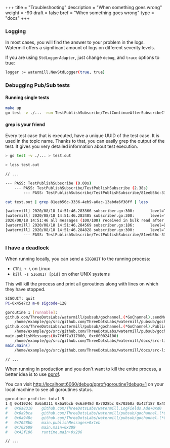 +++
title = "Troubleshooting"
description = "When something goes wrong"
weight = -90
draft = false
bref = "When something goes wrong"
type = "docs"
+++

### Logging

In most cases, you will find the answer to your problem in the logs.
Watermill offers a significant amount of logs on different severity levels.

If you are using `StdLoggerAdapter`, just change `debug`, and `trace` options to true:

```bash
logger := watermill.NewStdLogger(true, true)
````

### Debugging Pub/Sub tests

#### Running single tests

```bash
make up
go test -v ./... -run TestPublishSubscribe/TestContinueAfterSubscribeClose
```

#### grep is your friend

Every test case that is executed, have a unique UUID of the test case. It is used in the topic name.
Thanks to that, you can easily grep the output of the test.
It gives you very detailed information about test execution.

```bash
> go test -v ./... > test.out

> less test.out

// ...

--- PASS: TestPublishSubscribe (0.00s)
    --- PASS: TestPublishSubscribe/TestPublishSubscribe (2.38s)
        --- PASS: TestPublishSubscribe/TestPublishSubscribe/81eeb56c-3336-4eb9-a0ac-13abda6f38ff (2.38s)
```


```bash
cat test.out | grep 81eeb56c-3336-4eb9-a0ac-13abda6f38ff | less

[watermill] 2020/08/18 14:51:46.283366 subscriber.go:300:       level=TRACE msg="Msg acked" message_uuid=5c920330-5075-4870-8d86-9013771eee78 provider=google_cloud_pubsub subscription_name=topic_81eeb56c-3336-4eb9-a0ac-13abda6f38ff topic=topic_81eeb56c-3336-4eb9-a0ac-13abda6f38ff
[watermill] 2020/08/18 14:51:46.283405 subscriber.go:300:       level=TRACE msg="Msg acked" message_uuid=46e04a08-994e-4c04-afff-7fd42fd67f95 provider=google_cloud_pubsub subscription_name=topic_81eeb56c-3336-4eb9-a0ac-13abda6f38ff topic=topic_81eeb56c-3336-4eb9-a0ac-13abda6f38ff
2020/08/18 14:51:46 all messages (100/100) received in bulk read after 110.04155ms of 45s (test ID: 81eeb56c-3336-4eb9-a0ac-13abda6f38ff)
[watermill] 2020/08/18 14:51:46.284569 subscriber.go:186:       level=DEBUG msg="Closing message consumer" provider=google_cloud_pubsub subscription_name=topic_81eeb56c-3336-4eb9-a0ac-13abda6f38ff topic=topic_81eeb56c-3336-4eb9-a0ac-13abda6f38ff
[watermill] 2020/08/18 14:51:46.284828 subscriber.go:300:       level=TRACE msg="Msg acked" message_uuid=2f409208-d4d2-46f6-b6b9-afb1aea0e59f provider=google_cloud_pubsub subscription_name=topic_81eeb56c-3336-4eb9-a0ac-13abda6f38ff topic=topic_81eeb56c-3336-4eb9-a0ac-13abda6f38ff
        --- PASS: TestPublishSubscribe/TestPublishSubscribe/81eeb56c-3336-4eb9-a0ac-13abda6f38ff (2.38s)
```

### I have a deadlock

When running locally, you can send a `SIGQUIT` to the running process:

- `CTRL + \` on Linux
- `kill -s SIGQUIT [pid]` on other UNIX systems

This will kill the process and print all goroutines along with lines on which they have stopped.

```bash
SIGQUIT: quit
PC=0x45e7c3 m=0 sigcode=128

goroutine 1 [runnable]:
github.com/ThreeDotsLabs/watermill/pubsub/gochannel.(*GoChannel).sendMessage(0xc000024100, 0x7c5250, 0xd, 0xc000872d70, 0x0, 0x0)
	/home/example/go/src/github.com/ThreeDotsLabs/watermill/pubsub/gochannel/pubsub.go:83 +0x36a
github.com/ThreeDotsLabs/watermill/pubsub/gochannel.(*GoChannel).Publish(0xc000024100, 0x7c5250, 0xd, 0xc000098530, 0x1, 0x1, 0x0, 0x0)
	/home/example/go/src/github.com/ThreeDotsLabs/watermill/pubsub/gochannel/pubsub.go:53 +0x6d
main.publishMessages(0x7fdf7a317000, 0xc000024100)
	/home/example/go/src/github.com/ThreeDotsLabs/watermill/docs/src-link/_examples/pubsubs/go-channel/main.go:43 +0x1ec
main.main()
	/home/example/go/src/github.com/ThreeDotsLabs/watermill/docs/src-link/_examples/pubsubs/go-channel/main.go:36 +0x20a

// ...
```

When running in production and you don't want to kill the entire process, a better idea is to use [pprof](https://golang.org/pkg/net/http/pprof/).

You can visit [http://localhost:6060/debug/pprof/goroutine?debug=1](http://localhost:6060/debug/pprof/goroutine?debug=1)
on your local machine to see all goroutines status.


```bash
goroutine profile: total 5
1 @ 0x41024c 0x6a8311 0x6a9bcb 0x6a948d 0x7028bc 0x70260a 0x42f187 0x45c971
#	0x6a8310	github.com/ThreeDotsLabs/watermill.LogFields.Add+0xd0							/home/example/go/src/github.com/ThreeDotsLabs/watermill/log.go:15
#	0x6a9bca	github.com/ThreeDotsLabs/watermill/pubsub/gochannel.(*GoChannel).sendMessage+0x6fa	/home/example/go/src/github.com/ThreeDotsLabs/watermill/pubsub/gochannel/pubsub.go:75
#	0x6a948c	github.com/ThreeDotsLabs/watermill/pubsub/gochannel.(*GoChannel).Publish+0x6c		/home/example/go/src/github.com/ThreeDotsLabs/watermill/pubsub/gochannel/pubsub.go:53
#	0x7028bb	main.publishMessages+0x1eb										/home/example/go/src/github.com/ThreeDotsLabs/watermill/docs/src-link/_examples/pubsubs/go-channel/main.go:43
#	0x702609	main.main+0x209												/home/example/go/src/github.com/ThreeDotsLabs/watermill/docs/src-link/_examples/pubsubs/go-channel/main.go:36
#	0x42f186	runtime.main+0x206											/usr/lib/go/src/runtime/proc.go:201

// ...
```
